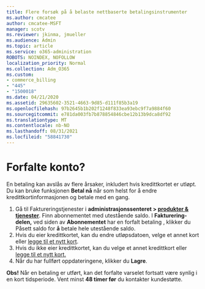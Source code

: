 ```yaml
---
title: Flere forsøk på å belaste nettbaserte betalingsinstrumenter
ms.author: cmcatee
author: cmcatee-MSFT
manager: scotv
ms.reviewer: jkinma, jmueller
ms.audience: Admin
ms.topic: article
ms.service: o365-administration
ROBOTS: NOINDEX, NOFOLLOW
localization_priority: Normal
ms.collection: Adm_O365
ms.custom:
- commerce_billing
- "445"
- "1500018"
ms.date: 04/21/2020
ms.assetid: 29635602-3521-4663-9d85-d111f85b3a19
ms.openlocfilehash: 97b2645b1b202f1248f833ea93ebc9f7a9884f60
ms.sourcegitcommit: e781da003fb7b878854846cbe12b13b9dca8df92
ms.translationtype: MT
ms.contentlocale: nb-NO
ms.lasthandoff: 08/31/2021
ms.locfileid: "58841730"
---
```

# <a name="past-due-account"></a>Forfalte konto?

En betaling kan avslås av flere årsaker, inkludert hvis kredittkortet er utløpt. Du kan bruke funksjonen **Betal nå** når som helst for å endre kredittkortinformasjonen og betale med en gang.

1. Gå til Faktureringstjenester i **administrasjonssenteret > [produkter & tjenester](https://go.microsoft.com/fwlink/p/?linkid=842054)**.
Finn abonnementet med utestående saldo. I **Fakturering-delen,** ved siden av **Abonnementet** har en forfalt betaling , klikker du Påsett saldo for **å** betale hele utestående saldo.
2. Hvis du eier kredittkortet, kan du endre utløpsdatoen, velge et annet kort eller [legge til et nytt kort](https://docs.microsoft.com/microsoft-365/commerce/billing-and-payments/manage-payment-methods).
3. Hvis du ikke eier kredittkortet, kan du velge et annet kredittkort eller [legge til et nytt kort.](https://docs.microsoft.com/microsoft-365/commerce/billing-and-payments/manage-payment-methods)
4. Når du har fullført oppdateringene, klikker du **Lagre**.

**Obs!** Når en betaling er utført, kan det forfalte varselet fortsatt være synlig i en kort tidsperiode. Vent minst **48 timer før** du kontakter kundestøtte.
